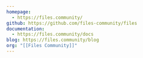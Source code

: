 ```yaml
---
homepage:
  - https://files.community/
github: https://github.com/files-community/files
documentation:
  - https://files.community/docs
blog: https://files.community/blog
org: "[[Files Community]]"
---
```

